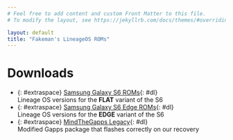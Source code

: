 ```yaml
---
# Feel free to add content and custom Front Matter to this file.
# To modify the layout, see https://jekyllrb.com/docs/themes/#overriding-theme-defaults

layout: default
title: "Fakeman's LineageOS ROMs"
---
```

# Downloads
- {: #extraspace} [Samsung Galaxy S6 ROMs](/downloads/s6){: #dl} <br>
Lineage OS versions for the **FLAT** variant of the S6
- {: #extraspace} [Samsung Galaxy S6 Edge ROMs](/downloads/s6edge){: #dl}<br>
Lineage OS versions for the **EDGE** variant of the S6
- {: #extraspace} [MindTheGapps Legacy](/downloads/mindthegapps){: #dl}<br>
Modified Gapps package that flashes correctly on our recovery
